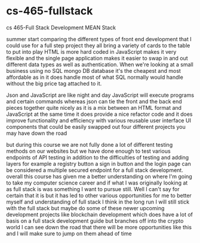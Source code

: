 # cs-465-fullstack
cs 465-Full Stack Development MEAN Stack


summer start comparing the different types of front end development that I could use for a full step project they all bring a variety of cards to the table to put into play HTML is more hard coded in JavaScript makes it very flexible and the single page application makes it easier to swap in and out different data types as well as authentication. When we're looking at a small business using no SQL mongo DB database it's the cheapest and most affordable as in it does handle most of what SQL normally would handle without the big price tag attached to it.

Json and JavaScript are like night and day JavaScript will execute programs and certain commands whereas json can tie the front and the back end pieces together quite nicely as it is a mix between an HTML format and JavaScript at the same time it does provide a nice refactor code and it does improve functionality and efficiency with various reusable user interface UI components that could be easily swapped out four different projects you may have down the road

but during this course we are not fully done a lot of different testing methods on our websites but we have done enough to test various endpoints of API testing in addition to the difficulties of testing and adding layers for example a registry button a sign in button and the login page can be considered a multiple secured endpoint for a full stack development.
overall this course has given me a better understanding on where I'm going to take my computer science career and if what I was originally looking at as full stack is was something I want to pursue still. Well I can't say for certain that it is but it has led to other various opportunities for me to better myself and understanding of full stack I think in the long run I will still stick with the full stack but maybe do some of these newer upcoming development projects like blockchain development which does have a lot of basis on a full stack development guide but branches off into the crypto world I can see down the road that there will be more opportunities like this and I will make sure to jump on them ahead of time
